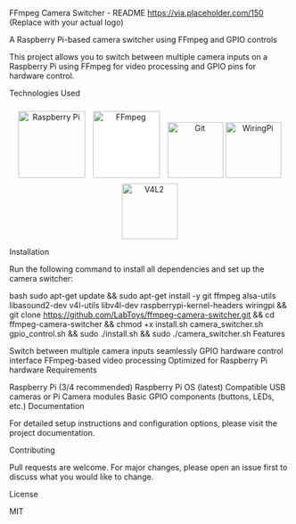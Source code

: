 FFmpeg Camera Switcher - README
https://via.placeholder.com/150 (Replace with your actual logo)

A Raspberry Pi-based camera switcher using FFmpeg and GPIO controls

This project allows you to switch between multiple camera inputs on a Raspberry Pi using FFmpeg for video processing and GPIO pins for hardware control.

Technologies Used

<div align="center"> <!-- Raspberry Pi --> <img src="https://www.raspberrypi.org/app/uploads/2018/03/RPi-Logo-Reg-SCREEN.png" width="120" alt="Raspberry Pi"> <!-- FFmpeg - Using GitHub raw content --> <img src="https://raw.githubusercontent.com/FFmpeg/FFmpeg/master/doc/ffmpeg-logo.svg" width="120" alt="FFmpeg" style="background-color:white;padding:10px;"> <!-- Git - Using git-scm.com --> <img src="https://git-scm.com/images/logos/downloads/Git-Icon-1788C.png" width="100" alt="Git"> <!-- WiringPi - Using GitHub-hosted image --> <img src="https://raw.githubusercontent.com/WiringPi/WiringPi/master/logo.png" width="100" alt="WiringPi"> <!-- V4L2 - Using placeholder with text fallback --> <img src="https://via.placeholder.com/100?text=V4L2" width="100" alt="V4L2"> </div>


Installation

Run the following command to install all dependencies and set up the camera switcher:

bash
sudo apt-get update && sudo apt-get install -y git ffmpeg alsa-utils libasound2-dev v4l-utils libv4l-dev raspberrypi-kernel-headers wiringpi && git clone https://github.com/LabToys/ffmpeg-camera-switcher.git && cd ffmpeg-camera-switcher && chmod +x install.sh camera_switcher.sh gpio_control.sh && sudo ./install.sh && sudo ./camera_switcher.sh
Features

Switch between multiple camera inputs seamlessly
GPIO hardware control interface
FFmpeg-based video processing
Optimized for Raspberry Pi hardware
Requirements

Raspberry Pi (3/4 recommended)
Raspberry Pi OS (latest)
Compatible USB cameras or Pi Camera modules
Basic GPIO components (buttons, LEDs, etc.)
Documentation

For detailed setup instructions and configuration options, please visit the project documentation.

Contributing

Pull requests are welcome. For major changes, please open an issue first to discuss what you would like to change.

License

MIT

